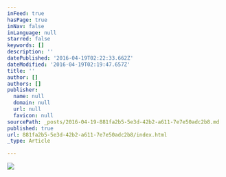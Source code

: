 ```yaml
---
inFeed: true
hasPage: true
inNav: false
inLanguage: null
starred: false
keywords: []
description: ''
datePublished: '2016-04-19T02:22:33.662Z'
dateModified: '2016-04-19T02:19:47.657Z'
title: ''
author: []
authors: []
publisher:
  name: null
  domain: null
  url: null
  favicon: null
sourcePath: _posts/2016-04-19-881fa2b5-5e3d-42b2-a611-7e7e50adc2b8.md
published: true
url: 881fa2b5-5e3d-42b2-a611-7e7e50adc2b8/index.html
_type: Article

---
```

![](https://the-grid-user-content.s3-us-west-2.amazonaws.com/61b1c326-93af-4f95-8cee-afcf88741321.jpg)